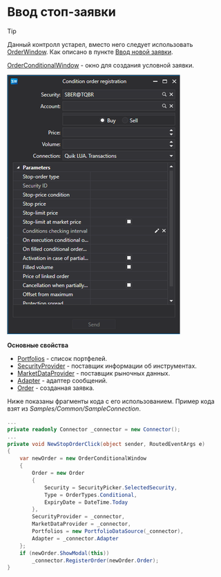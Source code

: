 # Ввод стоп\-заявки

> [!TIP]
> Данный контролл устарел, вместо него следует использовать [OrderWindow](xref:StockSharp.Xaml.OrderWindow). Как описано в пункте [Ввод новой заявки](GuiOrderWindow.md).

[OrderConditionalWindow](xref:StockSharp.Xaml.OrderConditionalWindow) \- окно для создания условной заявки. 

![GUI OrderConditionalWindow](../images/GUI_OrderConditionalWindow.png)

**Основные свойства**

- [Portfolios](xref:StockSharp.Xaml.OrderConditionalWindow.Portfolios) \- список портфелей. 
- [SecurityProvider](xref:StockSharp.Xaml.OrderConditionalWindow.SecurityProvider) \- поставщик информации об инструментах. 
- [MarketDataProvider](xref:StockSharp.Xaml.OrderConditionalWindow.MarketDataProvider) \- поставщик рыночных данных. 
- [Adapter](xref:StockSharp.Xaml.OrderConditionalWindow.Adapter) \- адаптер сообщений. 
- [Order](xref:StockSharp.Xaml.OrderConditionalWindow.Order) \- созданная заявка. 

Ниже показаны фрагменты кода с его использованием. Пример кода взят из *Samples\/Common\/SampleConnection*. 

```cs
...
private readonly Connector _connector = new Connector();
...
private void NewStopOrderClick(object sender, RoutedEventArgs e)
{
	var newOrder = new OrderConditionalWindow
	{
		Order = new Order
		{
			Security = SecurityPicker.SelectedSecurity,
			Type = OrderTypes.Conditional,
			ExpiryDate = DateTime.Today
		},
		SecurityProvider = _connector,
		MarketDataProvider = _connector,
		Portfolios = new PortfolioDataSource(_connector),
		Adapter = _connector.Adapter
	};
	if (newOrder.ShowModal(this))
		_connector.RegisterOrder(newOrder.Order);
}
              		
	  				
```
